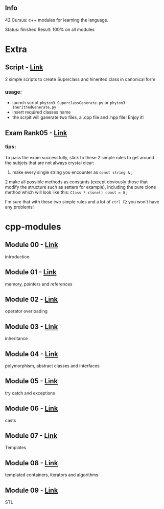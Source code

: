 
## Info
42 Cursus: c++ modules for learning the language.

Status: finished
Result: 100% on all modules

# Extra

## Script - [Link](https://github.com/IvanaRagusa/cpp/tree/main/script)
2 simple scripts to create Superclass and hinerited class in canonical form
### usage: 
- launch script ``` phyton3 SuperclassGenerate.py ``` or ``` phyton3 InerithedGenerate.py ```
- insert required classes name
- the scrpit will ganerate two files, a .cpp file and .hpp file! Enjoy it!

## Exam Rank05 - [Link](https://github.com/IvanaRagusa/cpp/tree/main/exam)
### tips:
To pass the exam successfully, stick to these 2 simple rules to get around the subjets that are not always crystal clear:

1. make every single string you encounter as ``` const string & ``` ;

2 make all possible methods as constants (except obviously those that modify the structure such as setters for example), including the pure clone method which will look like this: ``` Class * clone() const = 0 ``` ;

I'm sure that with these two simple rules and a lot of ```ctrl F2``` you won't have any problems!

# cpp-modules

## Module 00 - [Link](https://github.com/IvanaRagusa/cpp/tree/main/00)
introduction

## Module 01 - [Link](https://github.com/IvanaRagusa/cpp/tree/main/01)
memory, pointers and references

## Module 02 - [Link](https://github.com/IvanaRagusa/cpp/tree/main/02)
operator overloading

## Module 03 - [Link](https://github.com/IvanaRagusa/cpp/tree/main/03)
inheritance

## Module 04 - [Link](https://github.com/IvanaRagusa/cpp/tree/main/04)
polymorphism, abstract classes and interfaces

## Module 05 - [Link](https://github.com/IvanaRagusa/cpp/tree/main/05)
try catch and exceptions

## Module 06 - [Link](https://github.com/IvanaRagusa/cpp/tree/main/06)
casts

## Module 07 - [Link](https://github.com/IvanaRagusa/cpp/tree/main/07)
Templates

## Module 08 - [Link](https://github.com/IvanaRagusa/cpp/tree/main/08)
templated containers, iterators and algorithms

## Module 09 - [Link](https://github.com/IvanaRagusa/cpp/tree/main/09)
STL
